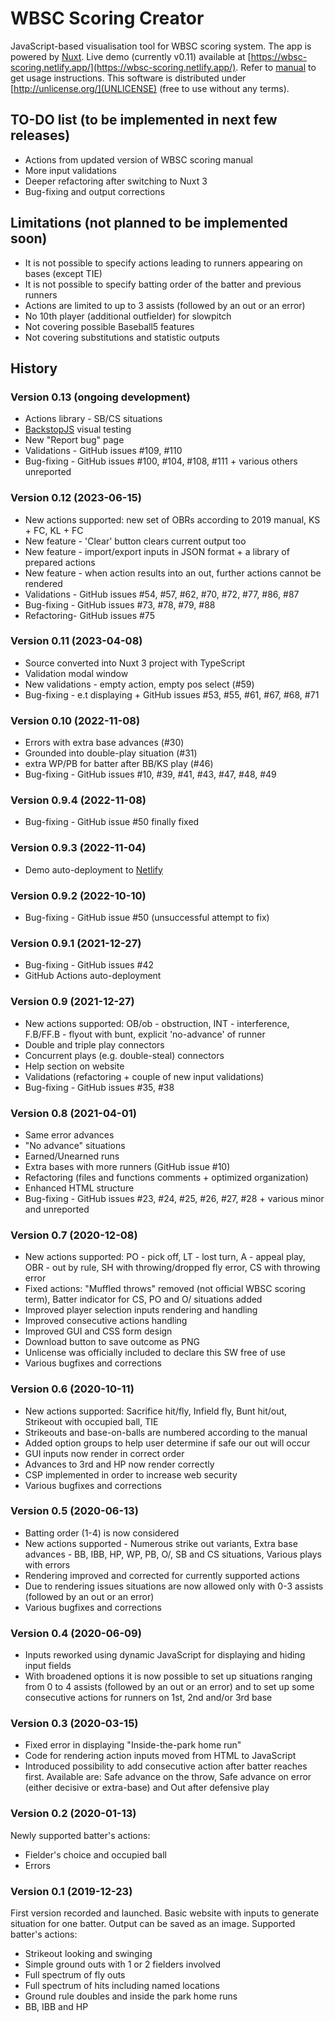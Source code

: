 # WBSC Scoring Creator
JavaScript-based visualisation tool for WBSC scoring system. The app is powered by [Nuxt](https://nuxtjs.org/).
Live demo (currently v0.11) available at [https://wbsc-scoring.netlify.app/](https://wbsc-scoring.netlify.app/). Refer to [manual](https://wbsc-scoring.netlify.app/help.html) to get usage instructions.
This software is distributed under [http://unlicense.org/](UNLICENSE) (free to use without any terms).

## TO-DO list (to be implemented in next few releases)
- Actions from updated version of WBSC scoring manual
- More input validations
- Deeper refactoring after switching to Nuxt 3
- Bug-fixing and output corrections

## Limitations (not planned to be implemented soon)
- It is not possible to specify actions leading to runners appearing on bases (except TIE)
- It is not possible to specify batting order of the batter and previous runners
- Actions are limited to up to 3 assists (followed by an out or an error)
- No 10th player (additional outfielder) for slowpitch
- Not covering possible Baseball5 features
- Not covering substitutions and statistic outputs

## History

### Version 0.13 (ongoing development)
- Actions library - SB/CS situations
- [BackstopJS](https://github.com/garris/BackstopJS) visual testing
- New "Report bug" page
- Validations - GitHub issues #109, #110
- Bug-fixing - GitHub issues #100, #104, #108, #111 + various others unreported

### Version 0.12 (2023-06-15)
- New actions supported: new set of OBRs according to 2019 manual, KS + FC, KL + FC
- New feature - 'Clear' button clears current output too
- New feature - import/export inputs in JSON format + a library of prepared actions
- New feature - when action results into an out, further actions cannot be rendered
- Validations - GitHub issues #54, #57, #62, #70, #72, #77, #86, #87
- Bug-fixing - GitHub issues #73, #78, #79, #88
- Refactoring- GitHub issues #75

### Version 0.11 (2023-04-08)
- Source converted into Nuxt 3 project with TypeScript
- Validation modal window
- New validations - empty action, empty pos select (#59)
- Bug-fixing - e.t displaying + GitHub issues #53, #55, #61, #67, #68, #71

### Version 0.10 (2022-11-08)
- Errors with extra base advances (#30)
- Grounded into double-play situation (#31)
- extra WP/PB for batter after BB/KS play (#46)
- Bug-fixing - GitHub issues #10, #39, #41, #43, #47, #48, #49

### Version 0.9.4 (2022-11-08)
- Bug-fixing - GitHub issue #50 finally fixed

### Version 0.9.3 (2022-11-04)
- Demo auto-deployment to [Netlify](https://app.netlify.com/)

### Version 0.9.2 (2022-10-10)
- Bug-fixing - GitHub issue #50 (unsuccessful attempt to fix)

### Version 0.9.1 (2021-12-27)
- Bug-fixing - GitHub issues #42
- GitHub Actions auto-deployment

### Version 0.9 (2021-12-27)
- New actions supported: OB/ob - obstruction, INT - interference, F.B/FF.B - flyout with bunt, explicit 'no-advance' of runner
- Double and triple play connectors
- Concurrent plays (e.g. double-steal) connectors
- Help section on website
- Validations (refactoring + couple of new input validations)
- Bug-fixing - GitHub issues #35, #38

### Version 0.8 (2021-04-01)
- Same error advances
- "No advance" situations
- Earned/Unearned runs
- Extra bases with more runners (GitHub issue #10)
- Refactoring (files and functions comments + optimized organization)
- Enhanced HTML structure
- Bug-fixing - GitHub issues #23, #24, #25, #26, #27, #28 + various minor and unreported

### Version 0.7 (2020-12-08)
- New actions supported: PO - pick off, LT - lost turn, A - appeal play, OBR - out by rule, SH with throwing/dropped fly error, CS with throwing error
- Fixed actions: "Muffled throws" removed (not official WBSC scoring term), Batter indicator for CS, PO and O/ situations added
- Improved player selection inputs rendering and handling
- Improved consecutive actions handling
- Improved GUI and CSS form design
- Download button to save outcome as PNG
- Unlicense was officially included to declare this SW free of use
- Various bugfixes and corrections

### Version 0.6 (2020-10-11)
- New actions supported: Sacrifice hit/fly, Infield fly, Bunt hit/out, Strikeout with occupied ball, TIE
- Strikeouts and base-on-balls are numbered according to the manual
- Added option groups to help user determine if safe our out will occur
- GUI inputs now render in correct order
- Advances to 3rd and HP now render correctly
- CSP implemented in order to increase web security
- Various bugfixes and corrections

### Version 0.5 (2020-06-13)
- Batting order (1-4) is now considered
- New actions supported - Numerous strike out variants, Extra base advances - BB, IBB, HP, WP, PB, O/, SB and CS situations, Various plays with errors
- Rendering improved and corrected for currently supported actions
- Due to rendering issues situations are now allowed only with 0-3 assists (followed by an out or an error)
- Various bugfixes and corrections

### Version 0.4 (2020-06-09)
- Inputs reworked using dynamic JavaScript for displaying and hiding input fields
- With broadened options it is now possible to set up situations ranging from 0 to 4 assists (followed by an out or an error) and to set up some consecutive actions for runners on 1st, 2nd and/or 3rd base

### Version 0.3 (2020-03-15)
- Fixed error in displaying "Inside-the-park home run"
- Code for rendering action inputs moved from HTML to JavaScript
- Introduced possibility to add consecutive action after batter reaches first. Available are: Safe advance on the throw, Safe advance on error (either decisive or extra-base) and Out after defensive play

### Version 0.2 (2020-01-13)
Newly supported batter's actions:
- Fielder's choice and occupied ball
- Errors

### Version 0.1 (2019-12-23)
First version recorded and launched. Basic website with inputs to generate situation for one batter. Output can be saved as an image. Supported batter's actions:
- Strikeout looking and swinging
- Simple ground outs with 1 or 2 fielders involved
- Full spectrum of fly outs
- Full spectrum of hits including named locations
- Ground rule doubles and inside the park home runs
- BB, IBB and HP